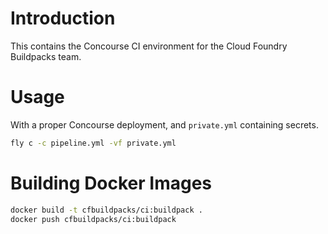# Introduction

This contains the Concourse CI environment for the Cloud Foundry Buildpacks team.

# Usage

With a proper Concourse deployment, and `private.yml` containing secrets.

```sh
fly c -c pipeline.yml -vf private.yml
```

# Building Docker Images

```sh
docker build -t cfbuildpacks/ci:buildpack .
docker push cfbuildpacks/ci:buildpack
```
